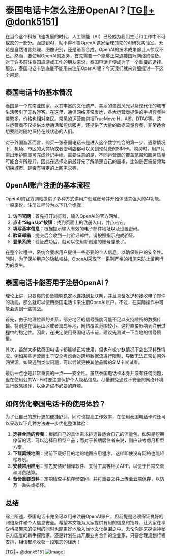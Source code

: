 # 泰国电话卡怎么注册OpenAI？[[TG💪+ @donk5151](https://t.me/s/donk5151)]

在当今这个科技飞速发展的时代，人工智能（AI）已经成为我们生活和工作中不可或缺的一部分。而提到AI，就不得不提OpenAI这家全球领先的AI研究实验室。无论是自然语言处理、图像识别，还是语音合成，OpenAI的技术成果都让人惊叹不已。然而，要使用OpenAI的服务，首先需要一个能够正常连接国际网络的设备。对于许多前往泰国旅游或工作的朋友来说，泰国电话卡便成为了一个重要的选择。那么，泰国电话卡到底能不能用来注册OpenAI呢？今天我们就来详细探讨一下这个问题。

## 泰国电话卡的基本情况

泰国是一个东南亚国家，以其丰富的文化遗产、美丽的自然风光以及现代化的城市生活吸引了无数游客。在这里，通信网络非常发达，各大运营商提供的手机套餐种类繁多，价格也相对亲民。常见的运营商包括TrueMove H、AIS、DTAC等。这些运营商不仅提供本地通话和短信服务，还提供了大量的数据流量套餐，非常适合想要随时随地保持在线状态的人们。

对于外国游客而言，购买一张泰国电话卡是进入这个数字社会的第一步。通常情况下，机场、市区的大商场或者便利店都可以买到预付费的SIM卡。购买时，用户只需出示护照即可完成登记手续。需要注意的是，不同运营商的覆盖范围和服务质量可能会有所差异，因此在选择之前最好先了解清楚自己的需求，比如是否需要频繁切换城市、是否有特定的上网需求等。

## OpenAI账户注册的基本流程

OpenAI的官方网站提供了多种方式供用户创建账号并开始体验其强大的AI功能。一般来说，注册过程分为以下几个步骤：

1. **访问官网**：首先打开浏览器，输入OpenAI的官方网址。
2. **点击“Sign Up”按钮**：找到页面上的注册入口，并点击它。
3. **填写基本信息**：根据提示输入有效的电子邮件地址以及设置密码。
4. **验证邮箱**：提交后会收到一封验证邮件，请按照指示完成验证。
5. **登录系统**：验证成功后，就可以使用新创建的账号登录了。

在整个过程中，系统会要求用户提供一些必要的个人信息，以确保账户的安全性。同时，为了保护用户的隐私权益，OpenAI采取了一系列严格的措施来防止滥用行为的发生。

## 泰国电话卡能否用于注册OpenAI？

理论上讲，只要你的设备能够稳定地连接到互联网，并且具备发送和接收电子邮件的功能，那么就可以使用泰国电话卡来注册OpenAI账户。不过，在实际操作中可能会遇到一些挑战。

首先，由于地理位置的关系，部分地区的信号强度可能不足以支持顺畅的数据传输。特别是在偏远山区或者海岛等地，网络覆盖范围较小，这将直接影响到注册过程中的稳定性。因此，在决定使用泰国电话卡前，建议先测试一下当地的信号质量。

其次，虽然大多数泰国电话卡都能够正常使用，但也有极少数情况下会出现特殊情况。例如某些运营商出于安全考虑会对跨境数据流进行限制，导致无法正常访问外网资源。如果遇到类似问题，可以尝试更换其他品牌的SIM卡试试看。

最后一点也是非常重要的一点——安全性。虽然泰国电话卡本身并没有任何问题，但在使用公共Wi-Fi时要注意保护个人隐私信息。尽量避免通过不安全的网络环境进行敏感操作，以免造成不必要的麻烦。

## 如何优化泰国电话卡的使用体验？

为了让自己的旅行更加便捷舒适，同时也提高工作效率，在使用泰国电话卡时还可以采取以下几种方法进一步优化整体体验：

1. **选择合适的套餐**：根据自己的具体需求挑选最适合自己的流量包。如果是短期停留的话，可以选择日租型产品；而对于长期居住者来说，则应该考虑月租型方案。
2. **下载离线地图**：提前下载好目的地的地图应用程序，这样即使没有网络也能轻松导航。
3. **安装常用应用**：预先安装好翻译软件、支付工具等相关APP，以便于日常交流和消费结算。
4. **备份重要资料**：定期检查手机存储空间，并将重要文件上传至云端保存，以防万一丢失或损坏。

## 总结

综上所述，泰国电话卡完全可以用来注册OpenAI账户，但前提是必须保证良好的网络条件和个人信息安全。希望本文能为大家提供有用的信息和指导，让大家在享受科技带来的便利的同时也能更好地融入当地文化氛围之中。无论你是来探索神秘东方国度的新手探险家，还是计划在此开展业务合作的企业家，只要合理规划行程安排，相信都能收获一段难忘的经历！

[[TG💪+ @donk5151](https://t.me/s/donk5151) ![Image](https://i.postimg.cc/rwNCRYN7/Snipaste-2025-04-30-17-27-05.png)]